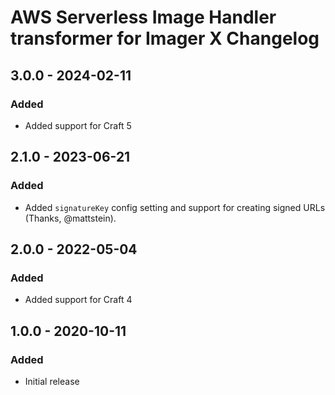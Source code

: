 # AWS Serverless Image Handler transformer for Imager X Changelog

## 3.0.0 - 2024-02-11

### Added
- Added support for Craft 5

## 2.1.0 - 2023-06-21

### Added
- Added `signatureKey` config setting and support for creating signed URLs (Thanks, @mattstein).

## 2.0.0 - 2022-05-04

### Added
- Added support for Craft 4


## 1.0.0 - 2020-10-11

### Added
- Initial release
